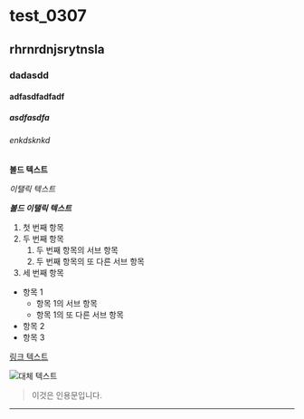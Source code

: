 # test_0307
## rhrnrdnjsrytnsla
### dadasdd
#### adfasdfadfadf
##### asdfasdfa
###### enkdsknkd



**볼드 텍스트**

*이탤릭 텍스트*

***볼드 이탤릭 텍스트***



1. 첫 번째 항목
2. 두 번째 항목
   1. 두 번째 항목의 서브 항목
   2. 두 번째 항목의 또 다른 서브 항목
3. 세 번째 항목



- 항목 1
  - 항목 1의 서브 항목
  - 항목 1의 또 다른 서브 항목
- 항목 2
- 항목 3



[링크 텍스트](http://www.example.com)



![대체 텍스트](http://www.example.com/image.jpg)


> 이것은 인용문입니다.


---
